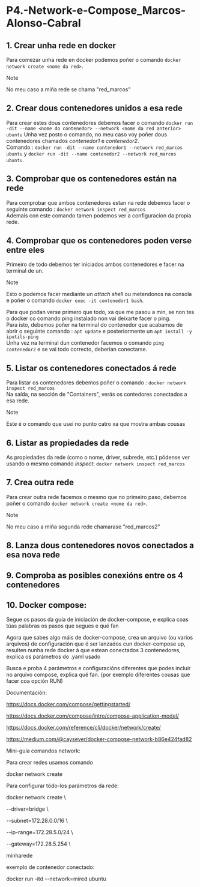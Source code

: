 # P4.-Network-e-Compose_Marcos-Alonso-Cabral
## 1. Crear unha rede en docker
Para comezar unha rede en docker podemos poñer o comando `docker network create <nome da red>`.  
>[!NOTE]
>No meu caso a miña rede se chama "red_marcos"  

## 2. Crear dous contenedores unidos a esa rede
Para crear estes dous contenedores debemos facer o comando `docker run -dit --name <nome do contenedor> --network <nome da red anterior> ubuntu`
Unha vez posto o comando, no meu caso voy poñer dous contenedores chamados *contenedor1* e *contenedor2*.  
Comando : `docker run -dit --name contenedor1 --network red_marcos ubuntu` y `docker run -dit --name contenedor2 --network red_marcos ubuntu`.

## 3. Comprobar que os contenedores están na rede
Para comprobar que ambos contenedores estan na rede debemos facer o seguinte comando : `docker network inspect red_marcos`  
Ademais con este comando tamen podemos ver a configuracion da propia rede.
## 4. Comprobar que os contenedores poden verse entre eles

Primeiro de todo debemos ter iniciados ambos contenedores e facer na terminal de un.
>[!NOTE]
>Esto o podemos facer mediante un *attach shell* ou metendonos na consola e poñer o comando `docker exec -it contenedor1 bash`.  

Para que podan verse primero que todo, xa que me pasou a min, se non tes o docker co comando ping instalado non vai deixarte facer o ping.  
Para isto, debemos poñer na terminal do contenedor que acabamos de abrir o seguinte comando : `apt update`  e posteriormente un `apt install -y iputils-ping`  
Unha vez na terminal dun contenedor facemos o comando `ping contenedor2` e se vai todo correcto, deberian conectarse.

## 5. Listar os contenedores conectados á rede
Para listar os contenedores debemos poñer o comando : `docker network inspect red_marcos`    
Na saída, na sección de "Containers", verás os contedores conectados a esa rede.
>[!NOTE]
>Este é o comando que usei no punto catro xa que mostra ambas cousas
## 6. Listar as propiedades da rede
As propiedades da rede (como o nome, driver, subrede, etc.) pódense ver usando o mesmo comando *inspect*: `docker network inspect red_marcos`
## 7. Crea outra rede
Para crear outra rede facemos o mesmo que no primeiro paso, debemos poñer o comando `docker network create <nome da red>`.  
>[!NOTE]
>No meu caso a miña segunda rede chamarase "red_marcos2"  
## 8. Lanza dous contenedores novos conectados a esa nova rede

## 9. Comproba as posibles conexións entre os 4 contenedores

## 10. Docker compose:

Segue os pasos da guía de iniciación de docker-compose, e explica coas túas palabras os pasos que segues e qué fan

Agora que sabes algo máis de docker-compose, crea un arquivo (ou varios arquivos) de configuración que ó ser lanzados cun docker-compose up, resulten nunha rede docker á que estean conectados 3 contenedores, explica os parámetros do .yaml usado

Busca e proba 4 parámetros e configuracións diferentes que podes incluir no arquivo compose, explica qué fan. (por exemplo diferentes cousas que facer coa opción RUN)



Documentación:

 

https://docs.docker.com/compose/gettingstarted/

https://docs.docker.com/compose/intro/compose-application-model/

https://docs.docker.com/reference/cli/docker/network/create/

https://medium.com/@caysever/docker-compose-network-b86e424fad82

 

Mini-guía comandos network:

Para crear redes usamos comando

docker network create

 

Para configurar tódo-los parámetros da rede:

docker network create \

  --driver=bridge \

  --subnet=172.28.0.0/16 \

  --ip-range=172.28.5.0/24 \

  --gateway=172.28.5.254 \

  minharede

 

exemplo de contenedor conectado:

docker run -itd --network=mired ubuntu

